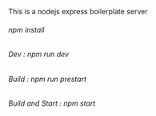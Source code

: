 <p>This is a nodejs express boilerplate server</p>
<h6>npm install</h6>
<h6>Dev : npm run dev</h6>
<h6>Build : npm run prestart</h6>
<h6>Build and Start : npm start</h6>